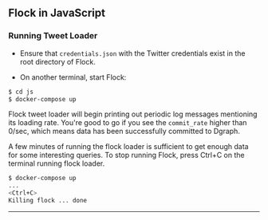 ## Flock in JavaScript

### Running Tweet Loader

- Ensure that `credentials.json` with the Twitter credentials exist in the root directory of Flock.

- On another terminal, start Flock:

```sh
$ cd js
$ docker-compose up
```

Flock tweet loader will begin printing out periodic log messages mentioning its
loading rate. You're good to go if you see the `commit_rate` higher
than 0/sec, which means data has been successfully committed to
Dgraph.

A few minutes of running the flock loader is sufficient to get enough data for
some interesting queries. To stop running Flock, press Ctrl+C on the
terminal running flock loader.

```sh
$ docker-compose up
...
<Ctrl+C>
Killing flock ... done
```

---
